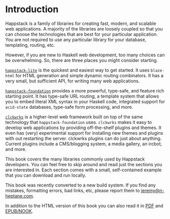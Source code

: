 Introduction
============

Happstack is a family of libraries for creating fast, modern, and
scalable web applications. A majority of the libraries are loosely
coupled so that you can choose the technologies that are best for your
particular application. You are not required to use any particular
library for your database, templating, routing, etc.

However, if you are new to Haskell web development, too many choices
can be overwhelming. So, there are three places you might consider
starting.

[`happstack-lite`](http://happstack.com/page/view-page-slug/9/happstack-lite-tutorial)
is the quickest and easiest way to get started. It uses `blaze-html`
for HTML generation and simple dynamic routing combinators. It has a
very small, but sufficient API, for writing many web applications.

[`happstack-foundation`](http://www.youtube.com/watch?v=7Wmszk4wZxQ)
provides a more powerful, type-safe, and feature rich starting
point. It has type-safe URL routing, a template system that allows you
to embed literal XML syntax in your Haskell code, integrated support
for `acid-state` databases, type-safe form processing, and more.

[`clckwrks`](http://www.clckwrks.com/) is a higher-level web framework
built on top of the same technology that `happstack-foundation`
uses. `clckwrks` makes it easy to develop web applications by
providing off-the-shelf plugins and themes. It even has (very)
experimental support for installing new themes and plugins with out
restarting the server. clckwrks plugins can do just about
anything. Current plugins include a CMS/blogging system, a media
gallery, an ircbot, and more.

This book covers the many libraries commonly used by Happstack
developers. You can feel free to skip around and read just the
sections you are interested in. Each section comes with a small,
self-contained example that you can download and run locally.

This book was recently converted to a new build system. If you find
any mistakes, formatting errors, bad links, etc, please report them to
jeremy@n-heptane.com.

In addition to the HTML version of this book you can also read it in
[PDF](happstack-book.pdf) and [EPUB/NOOK](happstack-book.epub).




